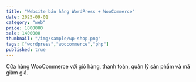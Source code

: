 ```yaml
---
title: "Website bán hàng WordPress + WooCommerce"
date: 2025-09-01
category: "web"
price: 1800000
sale: 1400000
thumbnail: "/img/sample/wp-shop.png"
tags: ["wordpress","woocommerce","php"]
published: true
---
```


Cửa hàng WooCommerce với giỏ hàng, thanh toán, quản lý sản phẩm và mã giảm giá.

